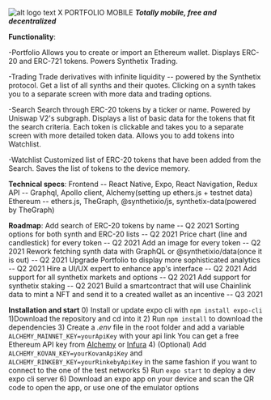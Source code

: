 ![alt logo text](https://github.com/exakoss/x-portfolio/blob/main/assets/icon.png?raw=true)
X PORTFOLIO MOBILE
***Totally mobile, free and decentralized***

**Functionality**:

-Portfolio
    Allows you to create or import an Ethereum wallet.
    Displays ERC-20 and ERC-721 tokens.
    Powers Synthetix Trading.

-Trading
    Trade derivatives with infinite liquidity -- powered by the Synthetix protocol.
    Get a list of all synths and their quotes. 
    Clicking on a synth takes you to a separate screen with more data and trading options.

-Search
    Search through ERC-20 tokens by a ticker or name.
    Powered by Uniswap V2's subgraph.
    Displays a list of basic data for the tokens that fit the search criteria.
    Each token is clickable and takes you to a separate screen with more detailed token data.
    Allows you to add tokens into Watchlist.

-Watchlist
    Customized list of ERC-20 tokens that have been added from the Search.
    Saves the list of tokens to the device memory.

**Technical specs**:
    Frontend -- React Native, Expo, React Navigation, Redux
    API -- Graphql, Apollo client, Alchemy(setting up ethers.js + testnet data)
    Ethereum -- ethers.js, TheGraph, @synthetixio/js, synthetix-data(powered by TheGraph)
    
**Roadmap**:
    Add search of ERC-20 tokens by name -- Q2 2021 
    Sorting options for both synth and ERC-20 lists  -- Q2 2021
    Price chart (line and candlestick) for every token -- Q2 2021
    Add an image for every token -- Q2 2021
    Rework fetching synth data with GraphQL or @synthetixio/data(once it is out) -- Q2 2021
    Upgrade Portfolio to display more sophisticated analytics -- Q2 2021
    Hire a UI/UX expert to enhance app's interface -- Q2 2021
    Add support for all synthetix markets and options -- Q2 2021
    Add support for synthetix staking -- Q2 2021
    Build a smartcontract that will use Chainlink data to mint a NFT and
    send it to a created wallet as an incentive -- Q3 2021

**Installation and start**
    0) Install or update expo cli with ```npm install expo-cli```
    1)Download the repository and cd into it
    2) Run ```npm install``` to download the  dependencies
    3) Create a *.env* file in the root folder and add a variable ```ALCHEMY_MAINNET_KEY=yourApiKey```  with your api link
    You can get a free Ethereum API key from [Alchemy](https://www.alchemyapi.io/) or [Infura](https://infura.io/)
    4) (Optional) Add ```ALCHEMY_KOVAN_KEY=yourKovanApiKey``` and ```ALCHEMY_RINKEBY_KEY=yourRinkebyApiKey``` in the same fashion
    if you want to connect to the one of the test networks
    5) Run ```expo start``` to deploy a dev expo cli server
    6) Download an expo app on your device and scan the QR code to open the app, or use one of the emulator options
